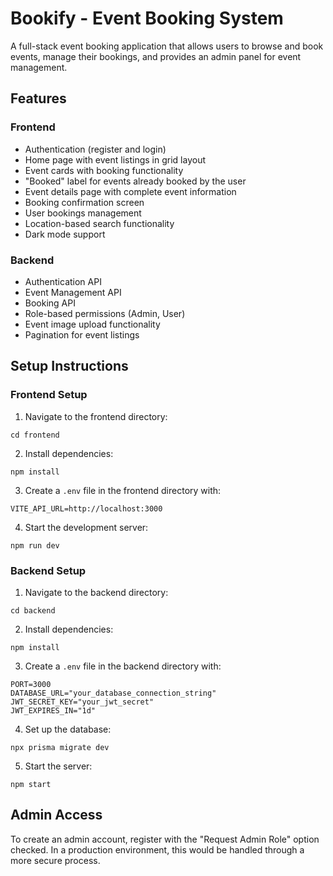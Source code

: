 # Bookify - Event Booking System

A full-stack event booking application that allows users to browse and book events, manage their bookings, and provides an admin panel for event management.

## Features

### Frontend

- Authentication (register and login)
- Home page with event listings in grid layout
- Event cards with booking functionality
- "Booked" label for events already booked by the user
- Event details page with complete event information
- Booking confirmation screen
- User bookings management
- Location-based search functionality
- Dark mode support

### Backend

- Authentication API
- Event Management API
- Booking API
- Role-based permissions (Admin, User)
- Event image upload functionality
- Pagination for event listings

## Setup Instructions

### Frontend Setup

1. Navigate to the frontend directory:

```
cd frontend
```

2. Install dependencies:

```
npm install
```

3. Create a `.env` file in the frontend directory with:

```
VITE_API_URL=http://localhost:3000
```

4. Start the development server:

```
npm run dev
```

### Backend Setup

1. Navigate to the backend directory:

```
cd backend
```

2. Install dependencies:

```
npm install
```

3. Create a `.env` file in the backend directory with:

```
PORT=3000
DATABASE_URL="your_database_connection_string"
JWT_SECRET_KEY="your_jwt_secret"
JWT_EXPIRES_IN="1d"
```

4. Set up the database:

```
npx prisma migrate dev
```

5. Start the server:

```
npm start
```

## Admin Access

To create an admin account, register with the "Request Admin Role" option checked. In a production environment, this would be handled through a more secure process.
